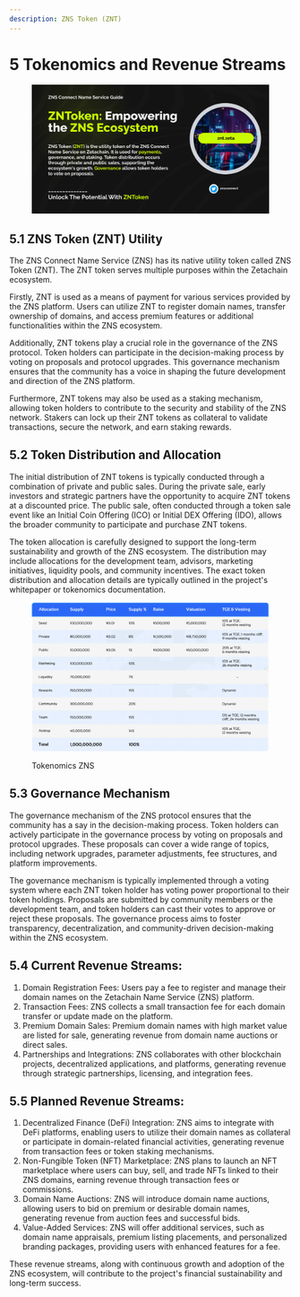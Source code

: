 ```yaml
---
description: ZNS Token (ZNT)
---
```


# 5 Tokenomics and Revenue Streams

<figure><img src=".gitbook/assets/ZNT Token.png" alt=""><figcaption></figcaption></figure>

## 5.1 ZNS Token (ZNT) Utility

&#x20;The ZNS Connect Name Service (ZNS) has its native utility token called ZNS Token (ZNT). The ZNT token serves multiple purposes within the Zetachain ecosystem.

Firstly, ZNT is used as a means of payment for various services provided by the ZNS platform. Users can utilize ZNT to register domain names, transfer ownership of domains, and access premium features or additional functionalities within the ZNS ecosystem.

Additionally, ZNT tokens play a crucial role in the governance of the ZNS protocol. Token holders can participate in the decision-making process by voting on proposals and protocol upgrades. This governance mechanism ensures that the community has a voice in shaping the future development and direction of the ZNS platform.

Furthermore, ZNT tokens may also be used as a staking mechanism, allowing token holders to contribute to the security and stability of the ZNS network. Stakers can lock up their ZNT tokens as collateral to validate transactions, secure the network, and earn staking rewards.

## 5.2 Token Distribution and Allocation

The initial distribution of ZNT tokens is typically conducted through a combination of private and public sales. During the private sale, early investors and strategic partners have the opportunity to acquire ZNT tokens at a discounted price. The public sale, often conducted through a token sale event like an Initial Coin Offering (ICO) or Initial DEX Offering (IDO), allows the broader community to participate and purchase ZNT tokens.

The token allocation is carefully designed to support the long-term sustainability and growth of the ZNS ecosystem. The distribution may include allocations for the development team, advisors, marketing initiatives, liquidity pools, and community incentives. The exact token distribution and allocation details are typically outlined in the project's whitepaper or tokenomics documentation.

<figure><img src=".gitbook/assets/Tokenomics ZNS  - 06.2023.png" alt=""><figcaption><p>Tokenomics ZNS</p></figcaption></figure>

## 5.3 Governance Mechanism

The governance mechanism of the ZNS protocol ensures that the community has a say in the decision-making process. Token holders can actively participate in the governance process by voting on proposals and protocol upgrades. These proposals can cover a wide range of topics, including network upgrades, parameter adjustments, fee structures, and platform improvements.

The governance mechanism is typically implemented through a voting system where each ZNT token holder has voting power proportional to their token holdings. Proposals are submitted by community members or the development team, and token holders can cast their votes to approve or reject these proposals. The governance process aims to foster transparency, decentralization, and community-driven decision-making within the ZNS ecosystem.

## 5.4 Current Revenue Streams:

1. Domain Registration Fees: Users pay a fee to register and manage their domain names on the Zetachain Name Service (ZNS) platform.
2. Transaction Fees: ZNS collects a small transaction fee for each domain transfer or update made on the platform.
3. Premium Domain Sales: Premium domain names with high market value are listed for sale, generating revenue from domain name auctions or direct sales.
4. Partnerships and Integrations: ZNS collaborates with other blockchain projects, decentralized applications, and platforms, generating revenue through strategic partnerships, licensing, and integration fees.

## 5.5  Planned Revenue Streams:

1. Decentralized Finance (DeFi) Integration: ZNS aims to integrate with DeFi platforms, enabling users to utilize their domain names as collateral or participate in domain-related financial activities, generating revenue from transaction fees or token staking mechanisms.
2. Non-Fungible Token (NFT) Marketplace: ZNS plans to launch an NFT marketplace where users can buy, sell, and trade NFTs linked to their ZNS domains, earning revenue through transaction fees or commissions.
3. Domain Name Auctions: ZNS will introduce domain name auctions, allowing users to bid on premium or desirable domain names, generating revenue from auction fees and successful bids.
4. Value-Added Services: ZNS will offer additional services, such as domain name appraisals, premium listing placements, and personalized branding packages, providing users with enhanced features for a fee.

These revenue streams, along with continuous growth and adoption of the ZNS ecosystem, will contribute to the project's financial sustainability and long-term success.
